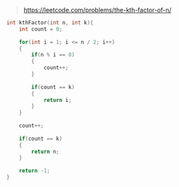 > https://leetcode.com/problems/the-kth-factor-of-n/

``` c
int kthFactor(int n, int k){
    int count = 0;
    
    for(int i = 1; i <= n / 2; i++)
    {
        if(n % i == 0)
        {
            count++;
        }
        
        if(count == k)
        {
            return i;
        }
    }
    
    count++;
    
    if(count == k)
    {
        return n;
    }
    
    return -1;
}
```